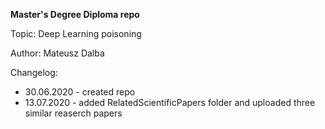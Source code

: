 <p> <b> Master's Degree Diploma repo </b> </p>

Topic: 
Deep Learning poisoning

Author: 
Mateusz Dalba


Changelog:
- 30.06.2020 - created repo
- 13.07.2020 - added RelatedScientificPapers folder and uploaded three similar reaserch papers 
